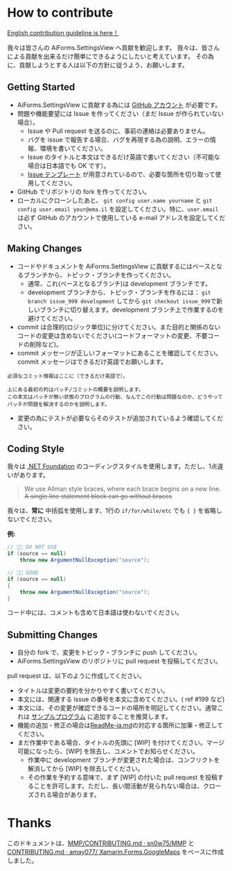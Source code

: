 # How to contribute

[English contribution guideline is here！](CONTRIBUTING.md)

我々は皆さんの AiForms.SettingsView へ貢献を歓迎します。
我々は、皆さんによる貢献を出来るだけ簡単にできるようにしたいと考えています。
その為に、貢献しようとする人は以下の方針に従うよう、お願いします。

## Getting Started

* AiForms.SettingsView に貢献する為には [GitHub アカウント](https://github.com/signup/free) が必要です。
* 問題や機能要望には Issue を作ってください（まだ Issue が作られていない場合）。
  * Issue や Pull request を送るのに、事前の連絡は必要ありません。
  * バグを issue で報告する場合、バグを再現する為の説明、エラーの情報、環境を書いてください。
  * Issue のタイトルと本文はできるだけ英語で書いてください（不可能な場合は日本語でも OK です）。
  * [Issue テンプレート](https://github.com/muak/AiForms.SettingsView/issues/new/choose) が用意されているので、必要な箇所を切り取って使用してください。
* GitHub でリポジトリの fork を作ってください。
* ローカルにクローンしたあと、 ``git config user.name yourname`` と ``git config user.email your@ema.il`` を設定してください。特に、``user.email`` は必ず GitHub のアカウントで使用している e-mail アドレスを設定してください。

## Making Changes

* コードやドキュメントを AiForms.SettingsView に貢献するにはベースとなるブランチから、トピック・ブランチを作ってください。
  * 通常、これ(ベースとなるブランチ)は development ブランチです。
  * development ブランチから、トピック・ブランチを作るには： `git branch
    issue_999 development` してから `git
    checkout issue_999`で新しいブランチに切り替えます。development ブランチ上で作業するのを避けてください。
* commit は合理的(ロジック単位)に分けてください。また目的と関係のないコードの変更は含めないでください(コードフォーマットの変更、不要コードの削除など)。
* commit メッセージが正しいフォーマットにあることを確認してください。commit メッセージはできるだけ英語でお願いします。

````
必須なコミット情報はここに（できるだけ英語で）。

上にある最初の列はパッチ/コミットの概要を説明します。
この本文はパッチが無い状態のプログラムの行動、なんでこの行動は問題なのか、どうやってパッチが問題を解決するのかを説明します。
````

* 変更の為にテストが必要ならそのテストが追加されているよう確認してください。

## Coding Style

我々は [.NET Foundation](https://github.com/dotnet/corefx/blob/master/Documentation/coding-guidelines/coding-style.md) のコーディングスタイルを使用します。ただし、1点違いがあります。

> We use Allman style braces, where each brace begins on a new line. ~~A single line statement block can go without braces~~

我々は、**常に** 中括弧を使用します、1行の ``if/for/while/etc`` でも ``{ }`` を省略しないでください。

**例:**

```csharp
// 👎🏽 DO NOT USE
if (source == null) 
    throw new ArgumentNullException("source");

// 👍🏽 GOOD
if (source == null)
{
    throw new ArgumentNullException("source");
}
```

コード中には、コメントも含めて日本語は使わないでください。

## Submitting Changes

* 自分の fork で、変更をトピック・ブランチに push してください。
* AiForms.SettingsView のリポジトリに pull request を投稿してください。

pull request は、以下のように作成してください。

* タイトルは変更の要約を分かりやすく書いてください。
* 本文には、関連する issue の番号を本文に含めてください。( ref #199 など)
* 本文には、その変更が確認できるコードの場所を明記してください。通常これは [サンプルプログラム](https://github.com/muak/AiForms.SettingsView/tree/development/Sample) に追加することを推奨します。
* 機能の追加・修正の場合は[ReadMe-ja.md](https://github.com/muak/AiForms.SettingsView/blob/development/README-ja.md)の対応する箇所に加筆・修正してください。
* まだ作業中である場合、タイトルの先頭に [WIP] を付けてください。マージ可能になったら、[WIP] を除去し、コメントでお知らせください。
  * 作業中に development ブランチが変更された場合は、コンフリクトを解消してから [WIP] を除去してください。
  * その作業を予約する意味で、まず [WIP] の付いた pull request を投稿することを許可します。ただし、長い間活動が見られない場合は、クローズされる場合があります。

# Thanks

このドキュメントは、[MMP/CONTRIBUTING.md · sn0w75/MMP](https://github.com/sn0w75/MMP/blob/master/CONTRIBUTING.md) と [CONTRIBUTING.md · amay077/
Xamarin.Forms.GoogleMaps](https://github.com/amay077/Xamarin.Forms.GoogleMaps/blob/master/CONTRIBUTING.md) をベースに作成しました。
